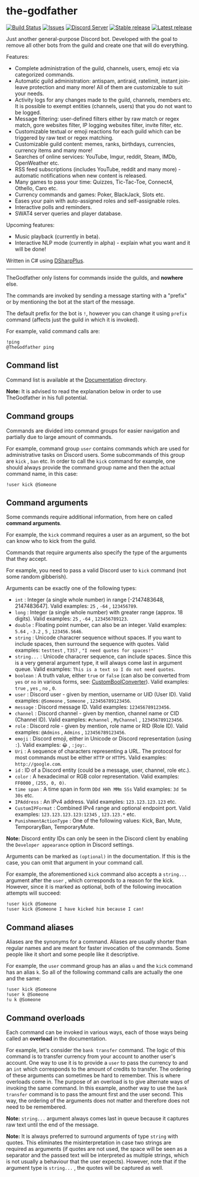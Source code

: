 ﻿# the-godfather

[![Build Status](https://ci.appveyor.com/api/projects/status/axn087nlq6ha783x?svg=true)](https://ci.appveyor.com/project/ivan-ristovic/the-godfather)
[![Issues](https://img.shields.io/github/issues/ivan-ristovic/the-godfather.svg)](https://github.com/ivan-ristovic/the-godfather/issues)
[![Discord Server](https://img.shields.io/discord/201315884709576705.svg?label=discord)](https://discord.me/worldmafia)
[![Stable release](https://img.shields.io/github/release/ivan-ristovic/the-godfather.svg?label=stable)](https://github.com/ivan-ristovic/the-godfather/releases)
[![Latest release](https://img.shields.io/github/tag-date/ivan-ristovic/the-godfather.svg?label=latest)](https://github.com/ivan-ristovic/the-godfather/releases)

Just another general-purpose Discord bot. Developed with the goal to remove all other bots from the guild and create one that will do everything.

Features:
- Complete administration of the guild, channels, users, emoji etc via categorized commands.
- Automatic guild administration: antispam, antiraid, ratelimit, instant join-leave protection and many more! All of them are customizable to suit your needs.
- Activity logs for any changes made to the guild, channels, members etc. It is possible to exempt entities (channels, users) that you do not want to be logged.
- Message filtering: user-defined filters either by raw match or regex match, gore websites filter, IP logging websites filter, invite filter, etc.
- Customizable textual or emoji reactions for each guild which can be triggered by raw text or regex matching.
- Customizable guild content: memes, ranks, birthdays, currencies, currency items and many more!
- Searches of online services: YouTube, Imgur, reddit, Steam, IMDb, OpenWeather etc.
- RSS feed subscriptions (includes YouTube, reddit and many more) - automatic notifications when new content is released.
- Many games to pass your time: Quizzes, Tic-Tac-Toe, Connect4, Othello, Caro etc. 
- Currency commands and games: Poker, BlackJack, Slots etc.
- Eases your pain with auto-assigned roles and self-assignable roles.
- Interactive polls and reminders.
- SWAT4 server queries and player database.

Upcoming features:
- Music playback (currently in beta).
- Interactive NLP mode (currently in alpha) - explain what you want and it will be done!


Written in C# using [DSharpPlus](https://github.com/DSharpPlus/DSharpPlus).

---

TheGodfather only listens for commands inside the guilds, and **nowhere** else.

The commands are invoked by sending a message starting with a "prefix" or by mentioning the bot at the start of the message.

The default prefix for the bot is ``!``, however you can change it using ``prefix`` command (affects just the guild in which it is invoked). 

For example, valid command calls are: 
```
!ping
@TheGodfather ping
```


## Command list

Command list is available at the [Documentation](Documentation/README.md) directory.

**Note:** It is advised to read the explanation below in order to use TheGodfather in his full potential.


## Command groups

Commands are divided into command groups for easier navigation and partially due to large amount of commands. 

For example, command group ``user`` contains commands which are used for administrative tasks on Discord users. Some subcommands of this group are ``kick`` , ``ban`` etc. 
In order to call the ``kick`` command for example, one should always provide the command group name and then the actual command name, in this case: 
```
!user kick @Someone
```


## Command arguments

Some commands require additional information, from here on called **command arguments**.

For example, the ``kick`` command requires a user as an argument, so the bot can know who to kick from the guild.

Commands that require arguments also specify the type of the arguments that they accept. 

For example, you need to pass a valid Discord user to ``kick`` command (not some random gibberish).

Arguments can be exactly one of the following types: 
* ``int`` : Integer (a single whole number) in range [-2147483648, 2147483647]. Valid examples: ``25`` , ``-64`` , ``123456789``.
* ``long`` : Integer (a single whole number) with greater range (approx. 18 digits). Valid examples: ``25`` , ``-64`` , ``123456789123``.
* ``double`` : Floating point number, can also be an integer. Valid examples: ``5.64`` , ``-3.2`` , ``5`` , ``123456.5646``.
* ``string`` : Unicode characrer sequence without spaces. If you want to include spaces, then surround the sequence with quotes. Valid examples: ``testtest`` , ``T3S7`` , ``"I need quotes for spaces!"``
* ``string...`` : Unicode characrer sequence, can include spaces. Since this is a very general argument type, it will always come last in argument queue. Valid examples: ``This is a text so I do not need quotes``.
* ``boolean`` : A truth value, either ``true`` or ``false`` (can also be converted from ``yes`` or ``no`` in various forms, see: [CustomBoolConverter](TheGodfather/Common/Converters/CustomBoolConverter.cs)). Valid examples: ``true`` , ``yes`` , ``no`` , ``0``.
* ``user`` : Discord user - given by mention, username or UID (User ID). Valid examples: ``@Someone`` , ``Someone`` , ``123456789123456``.
* ``message`` : Discord message ID. Valid examples: ``123456789123456``.
* ``channel`` : Discord channel - given by mention, channel name or CID (Channel ID). Valid examples: ``#channel`` , ``MyChannel`` , ``123456789123456``.
* ``role`` : Discord role - given by mention, role name or RID (Role ID). Valid examples: ``@Admins`` , ``Admins`` , ``123456789123456``.
* ``emoji`` : Discord emoji, either in Unicode or Discord representation (using ``:``). Valid examples: ``😂`` , ``:joy:``.
* ``Uri`` : A sequence of characters representing a URL. The protocol for most commands must be either ``HTTP`` or ``HTTPS``. Valid examples: ``http://google.com``.
* ``id`` : ID of a Discord entity (could be a message, user, channel, role etc.).
* ``color`` : A hexadecimal or RGB color representation. Valid examples: ``FF0000`` , ``(255, 0, 0)``.
* ``time span`` : A time span in form ``DDd HHh MMm SSs`` Valid examples: ``3d 5m 30s`` etc. 
* ``IPAddress`` : An IPv4 address. Valid examples: ``123.123.123.123`` etc. 
* ``CustomIPFormat`` : Combined IPv4 range and optional endpoint port. Valid examples: ``123.123.123.123:12345`` , ``123.123.*`` etc. 
* ``PunishmentActionType`` : One of the following values: Kick, Ban, Mute, TemporaryBan, TemporaryMute. 


**Note:** Discord entity IDs can only be seen in the Discord client by enabling the ``Developer appearance`` option in Discord settings.

Arguments can be marked as ``(optional)`` in the documentation. If this is the case, you can omit that argument in your command call.

For example, the aforementioned ``kick`` command also accepts a ``string...`` argument after the ``user`` , which corresponds to a reason for the kick. However, since it is marked as optional, both of the following invocation attempts will succeed:
```
!user kick @Someone
!user kick @Someone I have kicked him because I can!
```


## Command aliases

Aliases are the synonyms for a command.
Aliases are usually shorter than regular names and are meant for faster invocation of the commands. Some people like it short and some people like it descriptive.

For example, the ``user`` command group has an alias ``u`` and the ``kick`` command has an alias ``k``. So all of the following command calls are actually the one and the same:
```
!user kick @Someone
!user k @Someone
!u k @Someone
```


## Command overloads

Each command can be invoked in various ways, each of those ways being called an **overload** in the documentation. 

For example, let's consider the ``bank transfer`` command. The logic of this command is to transfer currency from your account to another user's account. 
One way to use it is to provide a ``user`` to pass the currency to and an ``int`` which corresponds to the amount of credits to transfer. 
The ordering of these arguments can sometimes be hard to remember. This is where overloads come in. The purpose of an overload is to give alternate ways of invoking the same command.
In this example, another way to use the ``bank transfer`` command is to pass the amount first and the user second.
This way, the ordering of the arguments does not matter and therefore does not need to be remembered.

**Note:** ``string...`` argument always comes last in queue because it captures raw text until the end of the message.

**Note:** It is always preferred to surround arguments of type ``string`` with quotes. 
This eliminates the misinterpretation in case two strings are required as arguments (if quotes are not used, the space will be seen as a separator and the passed text will be interpreted as multiple strings, which is not usually a behaviour that the user expects). However, note that if the argument type is ``string...`` , the quotes will be captured as well.
